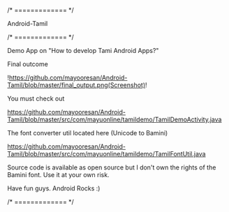 /* ============= */

Android-Tamil

/* ============= */

Demo App on "How to develop Tami Android Apps?"

Final outcome

!https://github.com/mayooresan/Android-Tamil/blob/master/final_output.png(Screenshot)!


You must check out 

https://github.com/mayooresan/Android-Tamil/blob/master/src/com/mayuonline/tamildemo/TamilDemoActivity.java

The font converter util located here (Unicode to Bamini)

https://github.com/mayooresan/Android-Tamil/blob/master/src/com/mayuonline/tamildemo/TamilFontUtil.java

Source code is available as open source but I don't own the rights of the Bamini font. Use it at your own risk.

Have fun guys. Android Rocks :)

/* ============= */

